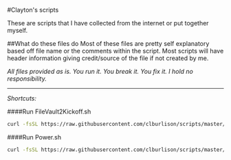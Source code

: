#Clayton's scripts

These are scripts that I have collected from the internet or put together myself.


##What do these files do
Most of these files are pretty self explanatory based off file name or the comments within the script. Most scripts will have header information giving credit/source of the file if not created by me.

_All files provided as is. You run it. You break it. You fix it. I hold no responsibility._



---
_Shortcuts:_

####Run FileVault2Kickoff.sh
```bash
curl -fsSL https://raw.githubusercontent.com/clburlison/scripts/master/clburlison_scripts/FileVault2Kickoff/FileVault2Kickoff.sh | sh
```

####Run Power.sh
```bash
curl -fsSL https://raw.githubusercontent.com/clburlison/scripts/master/clburlison_scripts/power_info/power.sh | sh
```